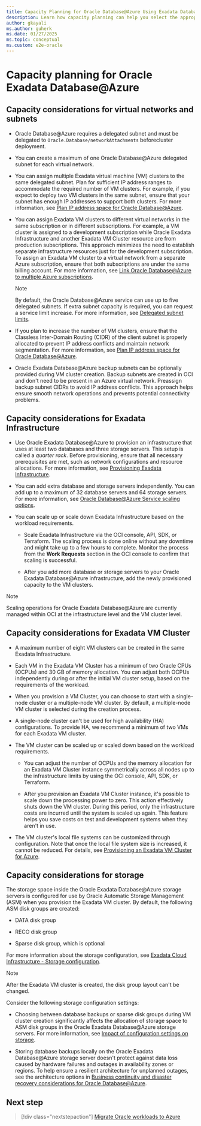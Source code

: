 ```yaml
---
title: Capacity Planning for Oracle Database@Azure Using Exadata Database Service
description: Learn how capacity planning can help you select the appropriate infrastructure for Oracle workloads on Oracle Database@Azure.
author: gkayali
ms.author: guherk
ms.date: 01/27/2025
ms.topic: conceptual
ms.custom: e2e-oracle
---
```


# Capacity planning for Oracle Exadata Database@Azure

## Capacity considerations for virtual networks and subnets

- Oracle Database@Azure requires a delegated subnet and must be delegated to `Oracle.Database/networkAttachments` before​ cluster deployment.

- You can create a maximum of one Oracle Database@Azure delegated subnet for each virtual network.

- You can assign multiple Exadata virtual machine (VM) clusters to the same delegated subnet. Plan for sufficient IP address ranges to accommodate the required number of VM clusters. For example, if you expect to deploy two VM clusters in the same subnet, ensure that your subnet has enough IP addresses to support both clusters. For more information, see [Plan IP address space for Oracle Database@Azure](/azure/oracle/oracle-db/oracle-database-plan-ip).

- You can assign Exadata VM clusters to different virtual networks in the same subscription or in different subscriptions. For example, a VM cluster is assigned to a development subscription while Oracle Exadata Infrastructure and another Exadata VM Cluster resource are from production subscriptions. This approach minimizes the need to establish separate infrastructure resources just for the development subscription. To assign an Exadata VM cluster to a virtual network from a separate Azure subscription, ensure that both subscriptions are under the same billing account. For more information, see [Link Oracle Database@Azure to multiple Azure subscriptions](/azure/oracle/oracle-db/link-oracle-database-multiple-subscription).

    > [!NOTE]
    > By default, the Oracle Database@Azure service can use up to five delegated subnets. If extra subnet capacity is required, you can request a service limit increase. For more information, see [Delegated subnet limits](/azure/oracle/oracle-db/oracle-database-delegated-subnet-limits).

- If you plan to increase the number of VM clusters, ensure that the Classless Inter-Domain Routing (CIDR) of the client subnet is properly allocated to prevent IP address conflicts and maintain network segmentation. For more information, see [Plan IP address space for Oracle Database@Azure](/azure/oracle/oracle-db/oracle-database-plan-ip).

- Oracle Exadata Database@Azure backup subnets can be optionally provided during VM cluster creation. Backup subnets are created in OCI and don't need to be present in an Azure virtual network. Preassign backup subnet CIDRs to avoid IP address conflicts. This approach helps ensure smooth network operations and prevents potential connectivity problems.

## Capacity considerations for Exadata Infrastructure

- Use Oracle Exadata Database@Azure to provision an infrastructure that uses at least two databases and three storage servers. This setup is called a *quarter rack*. Before provisioning, ensure that all necessary prerequisites are met, such as network configurations and resource allocations. For more information, see [Provisioning Exadata Infrastructure](https://docs.oracle.com/iaas/Content/database-at-azure-exadata/odexa-provisioning-exadata-infrastructure.html).

- You can add extra database and storage servers independently. You can add up to a maximum of 32 database servers and 64 storage servers. For more information, see [Oracle Database@Azure Service scaling options](https://docs.oracle.com/iaas/exadatacloud/doc/exa-service-desc.html#ECSCM-GUID-EC1A62C6-DDA1-4F39-B28C-E5091A205DD3).

- You can scale up or scale down Exadata Infrastructure based on the workload requirements.

  - Scale Exadata Infrastructure via the OCI console, API, SDK, or Terraform. The scaling process is done online without any downtime and might take up to a few hours to complete. Monitor the process from the **Work Requests** section in the OCI console to confirm that scaling is successful.
  
  - After you add more database or storage servers to your Oracle Exadata Database@Azure infrastructure, add the newly provisioned capacity to the VM clusters.

> [!NOTE]
> Scaling operations for Oracle Exadata Database@Azure are currently managed within OCI at the infrastructure level and the VM cluster level.

## Capacity considerations for Exadata VM Cluster

- A maximum number of eight VM clusters can be created in the same Exadata Infrastructure.

- Each VM in the Exadata VM Cluster has a minimum of two Oracle CPUs (OCPUs) and 30 GB of memory allocation. You can adjust both OCPUs independently during or after the initial VM cluster setup, based on the requirements of the workload.

- When you provision a VM Cluster, you can choose to start with a single-node cluster or a multiple-node VM cluster. By default, a multiple-node VM cluster is selected during the creation process.

- A single-node cluster can't be used for high availability (HA) configurations. To provide HA, we recommend a minimum of two VMs for each Exadata VM cluster.

- The VM cluster can be scaled up or scaled down based on the workload requirements.

  - You can adjust the number of OCPUs and the memory allocation for an Exadata VM Cluster instance symmetrically across all nodes up to the infrastructure limits by using the OCI console, API, SDK, or Terraform.
  
  - After you provision an Exadata VM Cluster instance, it's possible to scale down the processing power to zero. This action effectively shuts down the VM cluster. During this period, only the infrastructure costs are incurred until the system is scaled up again. This feature helps you save costs on test and development systems when they aren't in use.

- The VM cluster's local file systems can be customized through configuration. Note that once the local file system size is increased, it cannot be reduced. For details, see [Provisioning an Exadata VM Cluster for Azure](https://docs.oracle.com/en-us/iaas/Content/database-at-azure-exadata/odexa-provisioning-exadata-vm-cluster-azure.html).

## Capacity considerations for storage

The storage space inside the Oracle Exadata Database@Azure storage servers is configured for use by Oracle Automatic Storage Management (ASM) when you provision the Exadata VM cluster. By default, the following ASM disk groups are created:

- DATA disk group
  
- RECO disk group
  
- Sparse disk group, which is optional

For more information about the storage configuration, see [Exadata Cloud Infrastructure - Storage configuration](https://docs.oracle.com/iaas/exadatacloud/doc/ecs-storage-config.html).

> [!NOTE]
> After the Exadata VM cluster is created, the disk group layout can't be changed.

Consider the following storage configuration settings:

- Choosing between database backups or sparse disk groups during VM cluster creation significantly affects the allocation of storage space to ASM disk groups in the Oracle Exadata Database@Azure storage servers. For more information, see [Impact of configuration settings on storage](https://docs.oracle.com/iaas/exadatacloud/doc/ecs-storage-config.html#ECSCM-GUID-925DAEBF-4693-4AC6-80E1-15D7121F80A9).
  
- Storing database backups locally on the Oracle Exadata Database@Azure storage server doesn't protect against data loss caused by hardware failures and outages in availability zones or regions. To help ensure a resilient architecture for unplanned outages, see the architecture options in [Business continuity and disaster recovery considerations for Oracle Database@Azure](./oracle-disaster-recovery-oracle-database-azure.md).

## Next step

> [!div class="nextstepaction"]
> [Migrate Oracle workloads to Azure](./oracle-migration-planning.md)
